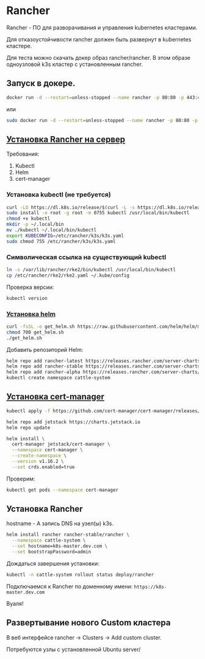 # Rancher
Rancher - ПО для разворачивания и управления kubernetes кластерами.

Для отказоустойчивости rancher должен быть развернут в kubernetes кластере.

Для теста можно скачать докер образ rancher/rancher. В этом образе одноузловой k3s кластер с установленным rancher.

## Запуск в докере.

```bash
docker run -d --restart=unless-stopped --name rancher -p 80:80 -p 443:443 --privileged rancher/rancher:v2.10-head
```
или

```bash
sudo docker run -d --restart=unless-stopped --name rancher -p 80:80 -p 443:443 --privileged rancher/rancher --acme-domain <ваш домен>
```

## [Установка Rancher на сервер](https://ranchermanager.docs.rancher.com/getting-started/installation-and-upgrade/install-upgrade-on-a-kubernetes-cluster)
Требования:
1. Kubectl
2. Helm
3. cert-manager

### Установка kubectl (не требуется)
```bash
curl -LO https://dl.k8s.io/release/$(curl -L -s https://dl.k8s.io/release/stable.txt)/bin/linux/amd64/kubectl
sudo install -o root -g root -m 0755 kubectl /usr/local/bin/kubectl
chmod +x kubectl
mkdir -p ~/.local/bin
mv ./kubectl ~/.local/bin/kubectl
export KUBECONFIG=/etc/rancher/k3s/k3s.yaml
sudo chmod 755 /etc/rancher/k3s/k3s.yaml
```

### Символическая ссылка на существующий kubectl
```bash
ln -s /var/lib/rancher/rke2/bin/kubectl /usr/local/bin/kubectl
cp /etc/rancher/rke2/rke2.yaml ~/.kube/config
```

Проверка версии:
```bash
kubectl version
```

### [Установка helm](https://cert-manager.io/docs/installation/helm/#installing-with-helm)
```bash
curl -fsSL -o get_helm.sh https://raw.githubusercontent.com/helm/helm/main/scripts/get-helm-3
chmod 700 get_helm.sh
./get_helm.sh
```

Добавить репозиторий Helm:
```bash
helm repo add rancher-latest https://releases.rancher.com/server-charts/latest
helm repo add rancher-stable https://releases.rancher.com/server-charts/stable
helm repo add rancher-alpha https://releases.rancher.com/server-charts/alpha
kubectl create namespace cattle-system
```

## [Установка cert-manager](https://ranchermanager.docs.rancher.com/getting-started/installation-and-upgrade/resources/upgrade-cert-manager)
```bash
kubectl apply -f https://github.com/cert-manager/cert-manager/releases/download/v1.16.2/cert-manager.crds.yaml
```

```bash
helm repo add jetstack https://charts.jetstack.io
helm repo update
```

```bash
helm install \
  cert-manager jetstack/cert-manager \
  --namespace cert-manager \
  --create-namespace \
  --version v1.16.2 \
  --set crds.enabled=true
```

Проверим:
```bash
kubectl get pods --namespace cert-manager
```

## Установка Rancher
hostname - A запись DNS на узел(ы) k3s.
```bash
helm install rancher rancher-stable/rancher \
  --namespace cattle-system \
  --set hostname=k8s-master.dev.com \
  --set bootstrapPassword=admin
```

Дождаться завершения установки:
```bash
kubectl -n cattle-system rollout status deploy/rancher
```

Подключаемся к Rancher по доменному имени: `https://k8s-master.dev.com`

Вуаля!


## Развертывание нового Custom кластера

В веб интерфейсе rancher -> Clusters -> Add custom cluster.

Потребуются узлы с установленной Ubuntu server/ 